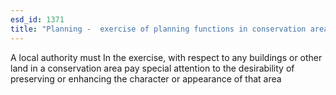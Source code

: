 ```yaml
---
esd_id: 1371
title: "Planning -  exercise of planning functions in conservation areas"
---
```


A local authority must In the exercise, with respect to any buildings or other land in a conservation area pay special attention to the desirability of preserving or enhancing the character or appearance of that area

